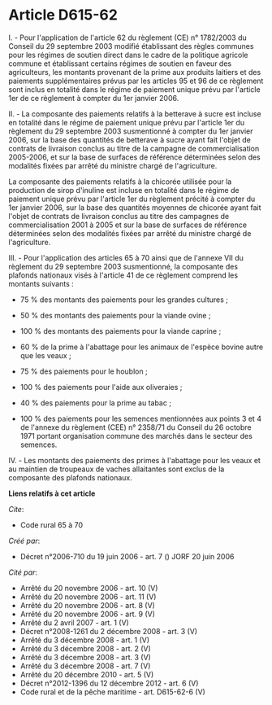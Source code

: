 # Article D615-62

I. - Pour l'application de l'article 62 du règlement (CE) n° 1782/2003 du Conseil du 29 septembre 2003 modifié établissant
des règles communes pour les régimes de soutien direct dans le cadre de la politique agricole commune et établissant certains
régimes de soutien en faveur des agriculteurs, les montants provenant de la prime aux produits laitiers et des paiements
supplémentaires prévus par les articles 95 et 96 de ce règlement sont inclus en totalité dans le régime de paiement unique
prévu par l'article 1er de ce règlement à compter du 1er janvier 2006.

II. - La composante des paiements relatifs à la betterave à sucre est incluse en totalité dans le régime de paiement unique
prévu par l'article 1er du règlement du 29 septembre 2003 susmentionné à compter du 1er janvier 2006, sur la base des
quantités de betterave à sucre ayant fait l'objet de contrats de livraison conclus au titre de la campagne de
commercialisation 2005-2006, et sur la base de surfaces de référence déterminées selon des modalités fixées par arrêté du
ministre chargé de l'agriculture.

La composante des paiements relatifs à la chicorée utilisée pour la production de sirop d'inuline est incluse en totalité
dans le régime de paiement unique prévu par l'article 1er du règlement précité à compter du 1er janvier 2006, sur la base des
quantités moyennes de chicorée ayant fait l'objet de contrats de livraison conclus au titre des campagnes de
commercialisation 2001 à 2005 et sur la base de surfaces de référence déterminées selon des modalités fixées par arrêté du
ministre chargé de l'agriculture.

III. - Pour l'application des articles 65 à 70 ainsi que de l'annexe VII du règlement du 29 septembre 2003 susmentionné, la
composante des plafonds nationaux visés à l'article 41 de ce règlement comprend les montants suivants :

- 75 % des montants des paiements pour les grandes cultures ;

- 50 % des montants des paiements pour la viande ovine ;

- 100 % des montants des paiements pour la viande caprine ;

- 60 % de la prime à l'abattage pour les animaux de l'espèce bovine autre que les veaux ;

- 75 % des paiements pour le houblon ;

- 100 % des paiements pour l'aide aux oliveraies ;

- 40 % des paiements pour la prime au tabac ;

- 100 % des paiements pour les semences mentionnées aux points 3 et 4 de l'annexe du règlement (CEE) n° 2358/71 du Conseil du
26 octobre 1971 portant organisation commune des marchés dans le secteur des semences.

IV. - Les montants des paiements des primes à l'abattage pour les veaux et au maintien de troupeaux de vaches allaitantes
sont exclus de la composante des plafonds nationaux.

**Liens relatifs à cet article**

_Cite_:

  - Code rural 65 à 70

_Créé par_:

  - Décret n°2006-710 du 19 juin 2006 - art. 7 () JORF 20 juin 2006

_Cité par_:

  - Arrêté du 20 novembre 2006 - art. 10 (V)
  - Arrêté du 20 novembre 2006 - art. 11 (V)
  - Arrêté du 20 novembre 2006 - art. 8 (V)
  - Arrêté du 20 novembre 2006 - art. 9 (V)
  - Arrêté du 2 avril 2007 - art. 1 (V)
  - Décret n°2008-1261 du 2 décembre 2008 - art. 3 (V)
  - Arrêté du 3 décembre 2008 - art. 1 (V)
  - Arrêté du 3 décembre 2008 - art. 2 (V)
  - Arrêté du 3 décembre 2008 - art. 3 (V)
  - Arrêté du 3 décembre 2008 - art. 7 (V)
  - Arrêté du 20 décembre 2010 - art. 5 (V)
  - Décret n°2012-1396 du 12 décembre 2012 - art. 6 (V)
  - Code rural et de la pêche maritime - art. D615-62-6 (V)
